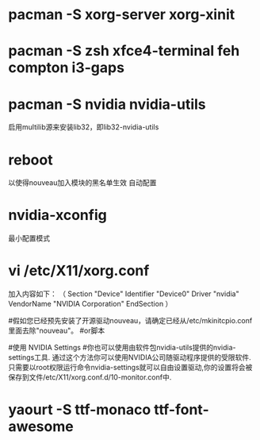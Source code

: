 
# pacman -S xorg-server xorg-xinit

# pacman -S zsh xfce4-terminal feh compton i3-gaps

# pacman -S nvidia nvidia-utils
启用multilib源来安装lib32，即lib32-nvidia-utils
# reboot
以使得nouveau加入模块的黑名单生效
自动配置
# nvidia-xconfig
最小配置模式
# vi /etc/X11/xorg.conf

加入内容如下：
（
Section "Device"
   Identifier     "Device0"
   Driver         "nvidia"
   VendorName     "NVIDIA Corporation"
EndSection
）

#假如您已经预先安装了开源驱动nouveau，请确定已经从/etc/mkinitcpio.conf里面去除"nouveau"。
#or脚本

#使用 NVIDIA Settings
#你也可以使用由软件包nvidia-utils提供的nvidia-settings工具. 通过这个方法你可以使用NVIDIA公司随驱动程序提供的受限软件. 只需要以root权限运行命令nvidia-settings就可以自由设置驱动,你的设置将会被保存到文件/etc/X11/xorg.conf.d/10-monitor.conf中.

# yaourt -S ttf-monaco ttf-font-awesome
